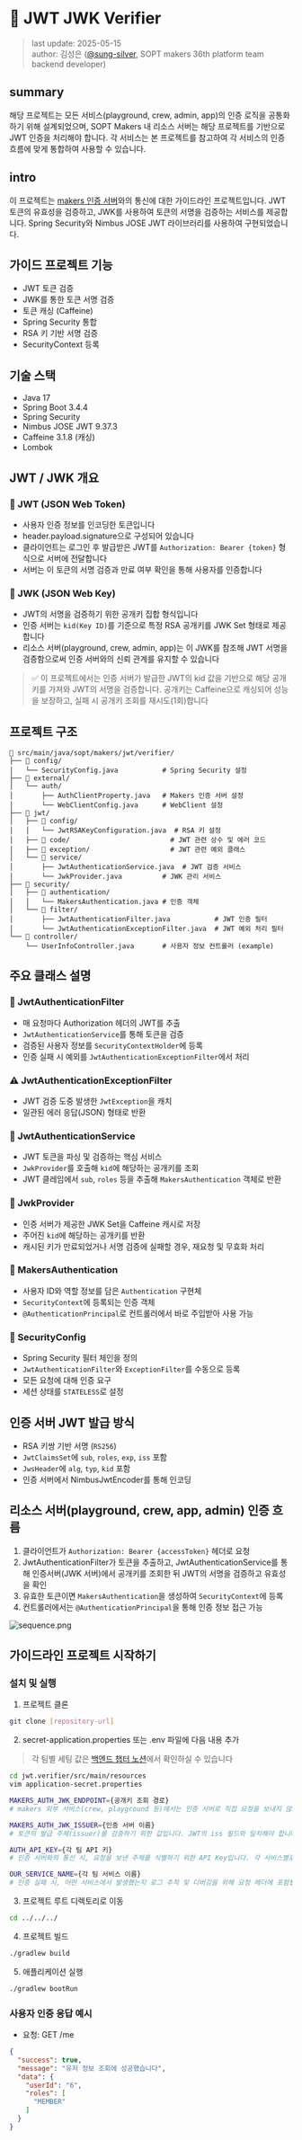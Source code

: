 # 🔐 JWT JWK Verifier
> last update: 2025-05-15<br>
> author: 김성은 ([@sung-silver](https://github.com/sung-silver), SOPT makers 36th platform team backend developer)

## summary

해당 프로젝트는 모든 서비스(playground, crew, admin, app)의 인증 로직을 공통화하기 위해 설계되었으며,
SOPT Makers 내 리소스 서버는 해당 프로젝트를 기반으로 JWT 인증을 처리해야 합니다.
각 서비스는 본 프로젝트를 참고하여 각 서비스의 인증 흐름에 맞게 통합하여 사용할 수 있습니다.

## intro

이 프로젝트는 [makers 인증 서버](https://github.com/sopt-makers/sopt-auth-backend)와의 통신에 대한 가이드라인 프로젝트입니다.
JWT 토큰의 유효성을 검증하고, JWK를 사용하여 토큰의 서명을 검증하는 서비스를 제공합니다.
Spring Security와 Nimbus JOSE JWT 라이브러리를 사용하여 구현되었습니다.

## 가이드 프로젝트 기능

- JWT 토큰 검증
- JWK를 통한 토큰 서명 검증
- 토큰 캐싱 (Caffeine)
- Spring Security 통합
- RSA 키 기반 서명 검증
- SecurityContext 등록

## 기술 스택

- Java 17
- Spring Boot 3.4.4
- Spring Security
- Nimbus JOSE JWT 9.37.3
- Caffeine 3.1.8 (캐싱)
- Lombok

##  JWT / JWK 개요
### 🔐 JWT (JSON Web Token)
- 사용자 인증 정보를 인코딩한 토큰입니다
- header.payload.signature으로 구성되어 있습니다
- 클라이언트는 로그인 후 발급받은 JWT를 `Authorization: Bearer {token}` 형식으로 서버에 전달합니다
- 서버는 이 토큰의 서명 검증과 만료 여부 확인을 통해 사용자를 인증합니다

### 🔑 JWK (JSON Web Key)
- JWT의 서명을 검증하기 위한 공개키 집합 형식입니다
- 인증 서버는 `kid(Key ID)`를 기준으로 특정 RSA 공개키를 JWK Set 형태로 제공합니다
- 리소스 서버(playground, crew, admin, app)는 이 JWK를 참조해 JWT 서명을 검증함으로써 인증 서버와의 신뢰 관계를 유지할 수 있습니다

> ✅ 이 프로젝트에서는 인증 서버가 발급한 JWT의 kid 값을 기반으로 해당 공개키를 가져와 JWT의 서명을 검증합니다. 공개키는 Caffeine으로 캐싱되어 성능을 보장하고, 실패 시 공개키 조회를 재시도(1회)합니다

## 프로젝트 구조

```
📁 src/main/java/sopt/makers/jwt/verifier/
├── 📁 config/
│   └── SecurityConfig.java           # Spring Security 설정
├── 📁 external/
│   └── auth/
│       ├── AuthClientProperty.java   # Makers 인증 서버 설정
│       └── WebClientConfig.java      # WebClient 설정
├── 📁 jwt/
│   ├── 📁 config/
│   │   └── JwtRSAKeyConfiguration.java  # RSA 키 설정
│   ├── 📁 code/                         # JWT 관련 상수 및 에러 코드
│   ├── 📁 exception/                    # JWT 관련 예외 클래스
│   └── 📁 service/
│       ├── JwtAuthenticationService.java  # JWT 검증 서비스
│       └── JwkProvider.java          # JWK 관리 서비스
├── 📁 security/
│   ├── 📁 authentication/
│   │   └── MakersAuthentication.java # 인증 객체
│   └── 📁 filter/
│       ├── JwtAuthenticationFilter.java           # JWT 인증 필터
│       └── JwtAuthenticationExceptionFilter.java  # JWT 예외 처리 필터
└── 📁 controller/
    └── UserInfoController.java       # 사용자 정보 컨트롤러 (example)
```

## 주요 클래스 설명

### 🔐 JwtAuthenticationFilter
- 매 요청마다 Authorization 헤더의 JWT를 추출
- `JwtAuthenticationService`를 통해 토큰을 검증
- 검증된 사용자 정보를 `SecurityContextHolder`에 등록
- 인증 실패 시 예외를 `JwtAuthenticationExceptionFilter`에서 처리

### ⚠️ JwtAuthenticationExceptionFilter
- JWT 검증 도중 발생한 `JwtException`을 캐치
- 일관된 에러 응답(JSON) 형태로 반환

### 🔐 JwtAuthenticationService
- JWT 토큰을 파싱 및 검증하는 핵심 서비스
- `JwkProvider`를 호출해 `kid`에 해당하는 공개키를 조회
- JWT 클레임에서 `sub`, `roles` 등을 추출해 `MakersAuthentication` 객체로 반환

### 🔐 JwkProvider
- 인증 서버가 제공한 JWK Set을 Caffeine 캐시로 저장
- 주어진 `kid`에 해당하는 공개키를 반환
- 캐시된 키가 만료되었거나 서명 검증에 실패할 경우, 재요청 및 무효화 처리

### 🔐 MakersAuthentication
- 사용자 ID와 역할 정보를 담은 `Authentication` 구현체
- `SecurityContext`에 등록되는 인증 객체
- `@AuthenticationPrincipal`로 컨트롤러에서 바로 주입받아 사용 가능

### 🔐 SecurityConfig
- Spring Security 필터 체인을 정의
- `JwtAuthenticationFilter`와 `ExceptionFilter`를 수동으로 등록
- 모든 요청에 대해 인증 요구
- 세션 상태를 `STATELESS`로 설정

## 인증 서버 JWT 발급 방식
- RSA 키쌍 기반 서명 (`RS256`)
- `JwtClaimsSet`에 `sub`, `roles`, `exp`, `iss` 포함
- `JwsHeader`에 `alg`, `typ`, `kid` 포함
- 인증 서버에서 NimbusJwtEncoder를 통해 인코딩

## 리소스 서버(playground, crew, app, admin) 인증 흐름

1. 클라이언트가 `Authorization: Bearer {accessToken}` 헤더로 요청
2. JwtAuthenticationFilter가 토큰을 추출하고, JwtAuthenticationService를 통해 인증서버(JWK 서버)에서 공개키를 조회한 뒤 JWT의 서명을 검증하고 유효성을 확인
3. 유효한 토큰이면 `MakersAuthentication`을 생성하여 `SecurityContext`에 등록
4. 컨트롤러에서는 `@AuthenticationPrincipal`을 통해 인증 정보 접근 가능

![sequence.png](image/sequence.png)

## 가이드라인 프로젝트 시작하기

### 설치 및 실행

1. 프로젝트 클론
```bash
git clone [repository-url]
```

2. secret-application.properties 또는 .env 파일에 다음 내용 추가
> 각 팀별 세팅 값은 [백엔드 챕터 노션](https://www.notion.so/sopt-makers/1f176042aac280b3a5cfeeb5c4e8627d?pvs=4)에서 확인하실 수 있습니다
```bash
cd jwt.verifier/src/main/resources
vim application-secret.properties
```

```bash
MAKERS_AUTH_JWK_ENDPOINT={공개키 조회 경로}
# makers 외부 서비스(crew, playground 등)에서는 인증 서버로 직접 요청을 보내지 않도록 하기 위해 분리된 환경변수로 관리합니다

MAKERS_AUTH_JWK_ISSUER={인증 서버 이름}
# 토큰의 발급 주체(issuer)를 검증하기 위한 값입니다. JWT의 iss 필드와 일치해야 합니다

AUTH_API_KEY={각 팀 API 키}
# 인증 서버와의 통신 시, 요청을 보낸 주체를 식별하기 위한 API Key입니다. 각 서비스별로 고유하게 발급되어야 합니다

OUR_SERVICE_NAME={각 팀 서비스 이름}
# 인증 실패 시, 어떤 서비스에서 발생했는지 로그 추적 및 디버깅을 위해 요청 헤더에 포함됩니다

```

3. 프로젝트 루트 디렉토리로 이동
```bash
cd ../../../
```

4. 프로젝트 빌드
```bash
./gradlew build
```

5. 애플리케이션 실행
```bash
./gradlew bootRun
```

### 사용자 인증 응답 예시
- 요청: GET /me
```json
{
  "success": true,
  "message": "유저 정보 조회에 성공했습니다",
  "data": {
    "userId": "6",
    "roles": [
      "MEMBER"
    ]
  }
}
```
